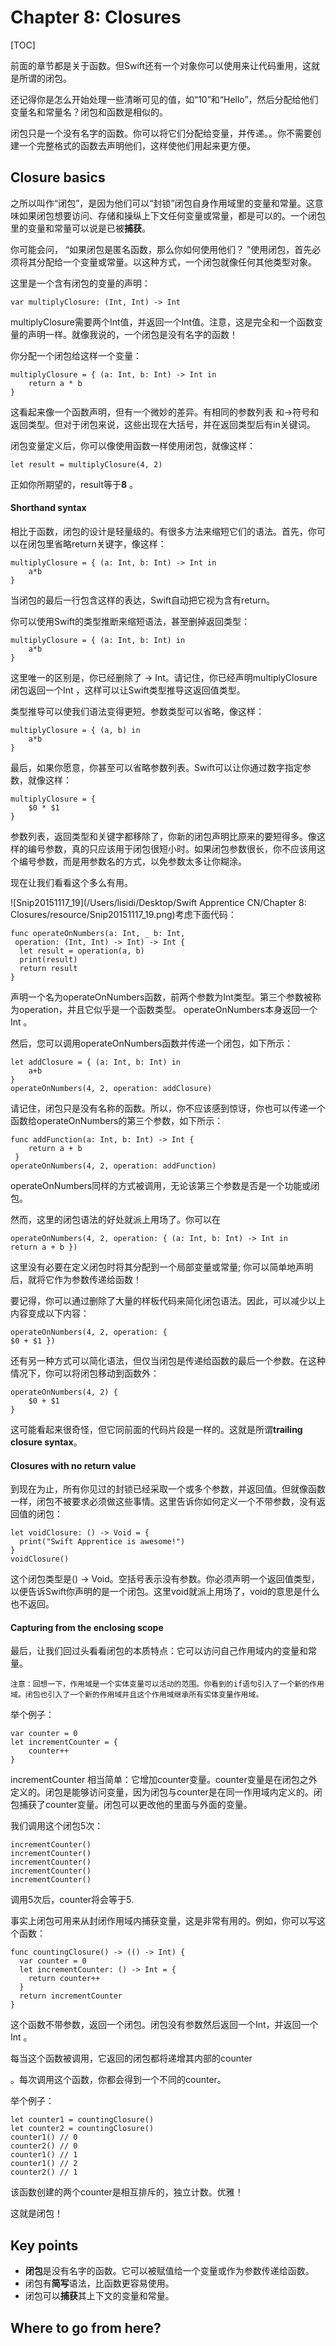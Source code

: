 # Chapter 8: Closures

[TOC]

前面的章节都是关于函数。但Swift还有一个对象你可以使用来让代码重用，这就是所谓的闭包。

还记得你是怎么开始处理一些清晰可见的值，如“10”和“Hello”，然后分配给他们变量名和常量名？闭包和函数是相似的。

闭包只是一个没有名字的函数。你可以将它们分配给变量，并传递。。你不需要创建一个完整格式的函数去声明他们，这样使他们用起来更方便。

## Closure basics

之所以叫作“闭包”，是因为他们可以“封锁”闭包自身作用域里的变量和常量。这意味如果闭包想要访问、存储和操纵上下文任何变量或常量，都是可以的。一个闭包里的变量和常量可以说是已被**捕获**。

你可能会问， “如果闭包是匿名函数，那么你如何使用他们？ ”使用闭包，首先必须将其分配给一个变量或常量。以这种方式，一个闭包就像任何其他类型对象。

这里是一个含有闭包的变量的声明：

``` 
var multiplyClosure: (Int, Int) -> Int
```

multiplyClosure需要两个Int值，并返回一个Int值。注意，这是完全和一个函数变量的声明一样。就像我说的，一个闭包是没有名字的函数！

你分配一个闭包给这样一个变量：

``` 
multiplyClosure = { (a: Int, b: Int) -> Int in
	return a * b 
}
```

这看起来像一个函数声明，但有一个微妙的差异。有相同的参数列表 和->符号和返回类型。但对于闭包来说，这些出现在大括号，并在返回类型后有in关键词。

闭包变量定义后，你可以像使用函数一样使用闭包，就像这样：

``` 
let result = multiplyClosure(4, 2)
```

正如你所期望的，result等于**8** 。

#### Shorthand syntax

相比于函数，闭包的设计是轻量级的。有很多方法来缩短它们的语法。首先，你可以在闭包里省略return关键字，像这样：

``` 
multiplyClosure = { (a: Int, b: Int) -> Int in
	a*b 
}
```

当闭包的最后一行包含这样的表达，Swift自动把它视为含有return。

你可以使用Swift的类型推断来缩短语法，甚至删掉返回类型：

``` 
multiplyClosure = { (a: Int, b: Int) in
	a*b 
}
```

这里唯一的区别是，你已经删除了 -> Int。请记住，你已经声明multiplyClosure闭包返回一个Int ，这样可以让Swift类型推导这返回值类型。

类型推导可以使我们语法变得更短。参数类型可以省略，像这样：

``` 
multiplyClosure = { (a, b) in
	a*b 
}
```

最后，如果你愿意，你甚至可以省略参数列表。Swift可以让你通过数字指定参数，就像这样：

``` 
multiplyClosure = {
	$0 * $1 
}
```

参数列表，返回类型和关键字都移除了，你新的闭包声明比原来的要短得多。像这样的编号参数，真的只应该用于闭包很短小时。如果闭包参数很长，你不应该用这个编号参数，而是用参数名的方式，以免参数太多让你糊涂。

现在让我们看看这个多么有用。

![Snip20151117_19](/Users/lisidi/Desktop/Swift Apprentice CN/Chapter 8: Closures/resource/Snip20151117_19.png)考虑下面代码：

``` 
func operateOnNumbers(a: Int, _ b: Int,
 operation: (Int, Int) -> Int) -> Int {
  let result = operation(a, b)
  print(result)
  return result
}
```

声明一个名为operateOnNumbers函数，前两个参数为Int类型。第三个参数被称为operation，并且它似乎是一个函数类型。 operateOnNumbers本身返回一个Int 。

然后，您可以调用operateOnNumbers函数并传递一个闭包，如下所示：

``` 
let addClosure = { (a: Int, b: Int) in
	a+b 
}
operateOnNumbers(4, 2, operation: addClosure)
```

请记住，闭包只是没有名称的函数。所以，你不应该感到惊讶，你也可以传递一个函数给operateOnNumbers的第三个参数，如下所示：

``` 
func addFunction(a: Int, b: Int) -> Int {
	return a + b
 }
operateOnNumbers(4, 2, operation: addFunction)
```

operateOnNumbers同样的方式被调用，无论该第三个参数是否是一个功能或闭包。

然而，这里的闭包语法的好处就派上用场了。你可以在

``` 
operateOnNumbers(4, 2, operation: { (a: Int, b: Int) -> Int in
return a + b })
```

这里没有必要在定义闭包时将其分配到一个局部变量或常量; 你可以简单地声明后，就将它作为参数传递给函数！

要记得，你可以通过删除了大量的样板代码来简化闭包语法。因此，可以减少以上内容变成以下内容：

``` 
operateOnNumbers(4, 2, operation: {
$0 + $1 })
```

还有另一种方式可以简化语法，但仅当闭包是传递给函数的最后一个参数。在这种情况下，你可以将闭包移动到函数外：

``` 
operateOnNumbers(4, 2) {
	$0 + $1 
}
```

这可能看起来很奇怪，但它同前面的代码片段是一样的。这就是所谓**trailing closure syntax**。

#### Closures with no return value

到现在为止，所有你见过的封锁已经采取一个或多个参数，并返回值。但就像函数一样，闭包不被要求必须做这些事情。这里告诉你如何定义一个不带参数，没有返回值的闭包：

``` 
let voidClosure: () -> Void = {
  print("Swift Apprentice is awesome!")
}
voidClosure()
```

这个闭包类型是() -> Void。空括号表示没有参数。你必须声明一个返回值类型，以便告诉Swift你声明的是一个闭包。这里void就派上用场了，void的意思是什么也不返回。

#### Capturing from the enclosing scope

最后，让我们回过头看看闭包的本质特点：它可以访问自己作用域内的变量和常量。

``` 
注意：回想一下，作用域是一个实体变量可以活动的范围。你看到的if语句引入了一个新的作用域。闭包也引入了一个新的作用域并且这个作用域继承所有实体变量作用域。
```

举个例子：

``` 
var counter = 0
let incrementCounter = {
	counter++ 
}
```

incrementCounter 相当简单：它增加counter变量。counter变量是在闭包之外定义的。闭包是能够访问变量，因为闭包与counter是在同一作用域内定义的。闭包捕获了counter变量。闭包可以更改他的里面与外面的变量。

我们调用这个闭包5次：

``` 
incrementCounter()
incrementCounter()
incrementCounter()
incrementCounter()
incrementCounter()
```

调用5次后，counter将会等于5.

事实上闭包可用来从封闭作用域内捕获变量，这是非常有用的。例如，你可以写这个函数：

``` 
func countingClosure() -> (() -> Int) {
  var counter = 0
  let incrementCounter: () -> Int = {
    return counter++
  }
  return incrementCounter
}
```

这个函数不带参数，返回一个闭包。闭包没有参数然后返回一个Int，并返回一个Int 。

每当这个函数被调用，它返回的闭包都将递增其内部的counter

。每次调用这个函数，你都会得到一个不同的counter。

举个例子：

``` 
let counter1 = countingClosure()
let counter2 = countingClosure()
counter1() // 0
counter2() // 0
counter1() // 1
counter1() // 2
counter2() // 1
```

该函数创建的两个counter是相互排斥的，独立计数。优雅！

这就是闭包！

## Key points

- **闭包**是没有名字的函数。它可以被赋值给一个变量或作为参数传递给函数。
- 闭包有**简写**语法，比函数更容易使用。
- 闭包可以**捕获**其上下文的变量和常量。

## Where to go from here?

